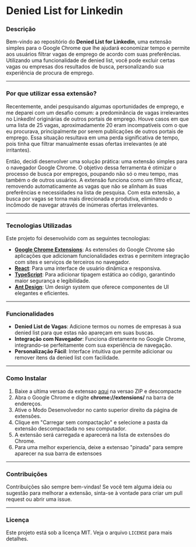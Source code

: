 # Denied List for Linkedin

### Descrição

Bem-vindo ao repositório do **Denied List for Linkedin**, uma extensão simples para o Google Chrome que lhe ajudará economizar tempo e permite aos usuários filtrar vagas de emprego de acordo com suas preferências. Utilizando uma funcionalidade de denied list, você pode excluir certas vagas ou empresas dos resultados de busca, personalizando sua experiência de procura de emprego.

---

### Por que utilizar essa extensão?

Recentemente, andei pesquisando algumas oportunidades de emprego, e me deparei com um desafio comum: a predominância de vagas irrelevantes no LinkedIn! originárias de outros portais de emprego. Houve casos em que uma lista de 25 vagas, aproximadamente 20 eram incompatíveis com o que eu procurava, principalmente por serem publicações de outros portais de emprego. Essa situação resultava em uma perda significativa de tempo, pois tinha que filtrar manualmente essas ofertas irrelevantes (e até irritantes).

Então, decidi desenvolver uma solução prática: uma extensão simples para o navegador Google Chrome. O objetivo dessa ferramenta é otimizar o processo de busca por empregos, poupando não só o meu tempo, mas também o de outros usuários. A extensão funciona como um filtro eficaz, removendo automaticamente as vagas que não se alinham às suas preferências e necessidades na lista de pesquisa. Com esta extensão, a busca por vagas se torna mais direcionada e produtiva, eliminando o incômodo de navegar através de inúmeras ofertas irrelevantes.

---

### Tecnologias Utilizadas

Este projeto foi desenvolvido com as seguintes tecnologias:

- [**Google Chrome Extensions**](https://developer.chrome.com/docs/extensions/mv3/): As extensões do Google Chrome são aplicações que adicionam funcionalidades extras e permitem integração com sites e serviços de terceiros no navegador.
- [**React**](https://react.dev/): Para uma interface de usuário dinâmica e responsiva.
- [**TypeScript**](https://www.typescriptlang.org/): Para adicionar tipagem estática ao código, garantindo maior segurança e legibilidade.
- [**Ant Design**](https://ant.design/): Um design system que oferece componentes de UI elegantes e eficientes.

---

### Funcionalidades

- **Denied List de Vagas**: Adicione termos ou nomes de empresas à sua denied list para que estas não apareçam em suas buscas.
- **Integração com Navegador**: Funciona diretamente no Google Chrome, integrando-se perfeitamente com sua experiência de navegação.
- **Personalização Fácil**: Interface intuitiva que permite adicionar ou remover itens da denied list com facilidade.

---

### Como Instalar

1. Baixe a ultima versao da extensao [aqui](https://github.com/yuripinheirot/denied-list-for-linkedin/releases) na versao ZIP e descompacte
2. Abra o Google Chrome e digite **chrome://extensions/** na barra de endereços.
3. Ative o Modo Desenvolvedor no canto superior direito da página de extensões.
4. Clique em "Carregar sem compactação" e selecione a pasta da extensão descompactada no seu computador.
5. A extensão será carregada e aparecerá na lista de extensões do Chrome.
6. Para uma melhor experiencia, deixe a extensao "pinada" para sempre aparecer na sua barra de extensoes

---

### Contribuições

Contribuições são sempre bem-vindas! Se você tem alguma ideia ou sugestão para melhorar a extensão, sinta-se à vontade para criar um pull request ou abrir uma issue.

---

### Licença

Este projeto está sob a licença MIT. Veja o arquivo `LICENSE` para mais detalhes.
